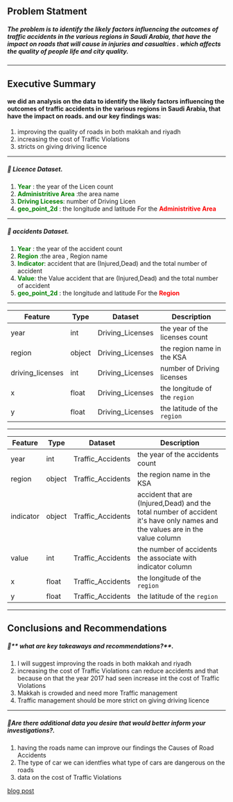 ## Problem Statment

##### The problem is to identify  the likely factors influencing the outcomes of traffic accidents in the various regions in Saudi Arabia, that have the impact on roads that will cause  in injuries and casualties . which affects the quality of people  life and  city quality.

---
## Executive Summary
#### we did an analysis on the data to identify  the likely factors influencing the outcomes of traffic accidents in the various regions in Saudi Arabia, that have the impact on roads. and our key findings was:
1. improving the quality of roads in both makkah and riyadh
2. increasing the cost of Traffic Violations
3. stricts on giving driving licence 

---
##### &#x1F534; **Licence Dataset**.   
1. <span style="color:green">**Year**</span> :  the year of the Licen  count  
2. <span style="color:green">**Administritive Area**</span> :the area name 
3. <span style="color:green"> **Driving Liceses**</span>: number of Driving Licen 
4.  <span style="color:green"> **geo_point_2d**</span> : the longitude and latitude For the <span style="color:red">**Administritive Area**</span>


---
##### &#x1F534; **accidents Dataset**.   
1. <span style="color:green">**Year**</span> :  the year of the accident count 
2. <span style="color:green">**Region**</span> :the area , Region name   
3. <span style="color:green"> **Indicator**</span>: accident that are (Injured,Dead) and the total number of accident
4. <span style="color:green"> **Value**</span>: the Value accident that are (Injured,Dead) and the total number of accident
5.  <span style="color:green"> **geo_point_2d**</span> : the longitude and latitude For the <span style="color:red">**Region**</span>
---
|Feature|Type|Dataset|Description|
|---|---|---|---|
|year|int|Driving_Licenses|the year of the licenses  count|
|region|object|Driving_Licenses|the region name in the KSA | 
|driving_licenses|int|Driving_Licenses|number of Driving licenses| 
|x|float|Driving_Licenses|the longitude of the ```region```| 
|y|float|Driving_Licenses|the latitude of the ```region``` |




---
|Feature|Type|Dataset|Description|
|---|---|---|---|
|year|int|Traffic_Accidents|the year of the accidents  count|
|region|object|Traffic_Accidents|the region name in the KSA | 
|indicator|object|Traffic_Accidents|accident that are (Injured,Dead) and the total number of accident it's have only names and the values are in the value column| 
|value|int|Traffic_Accidents|the number of accidents the associate with indicator column| 
|x|float|Traffic_Accidents|the longitude of the ```region```| 
|y|float|Traffic_Accidents|the latitude of the ```region``` |


---


## Conclusions and Recommendations
##### &#x1F534;** what are  key takeaways and recommendations?**.  

1. I will suggest improving the roads in both makkah and riyadh 
2. increasing the cost of Traffic Violations can reduce accidents and that because on that the year 2017 had seen increase int the cost of Traffic Violations
3. Makkah is crowded and need more Traffic management
4. Traffic management should be more strict on giving driving licence 

---
##### &#x1F534;**Are there additional data you desire that would better inform your investigations?**.   
1. having the roads name can improve our findings the  Causes of Road Accidents
2. The type of car we can identfies what type of cars are  dangerous on the roads
3. data on the cost of Traffic Violations 

<a href = 'https://medium.com/@s.w.f1437/traffic-in-saudi-arabia-3488a8ec638e'>blog post</a>
